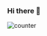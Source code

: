 ### Hi there 👋

![counter]([https://[YOUR_ENDPOINT].m.pipedream.net](https://enyvxe5twr1a0jg.m.pipedream.net))

<!--
**VexoaXYZ/VexoaXYZ** is a ✨ _special_ ✨ repository because its `README.md` (this file) appears on your GitHub profile.

Here are some ideas to get you started:

- 🔭 I’m currently working on ...
- 🌱 I’m currently learning ...
- 👯 I’m looking to collaborate on ...
- 🤔 I’m looking for help with ...
- 💬 Ask me about ...
- 📫 How to reach me: ...
- 😄 Pronouns: ...
- ⚡ Fun fact: ...
-->
